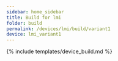 ```yaml
---
sidebar: home_sidebar
title: Build for lmi
folder: build
permalink: /devices/lmi/build/variant1
device: lmi_variant1
---
```

{% include templates/device_build.md %}
